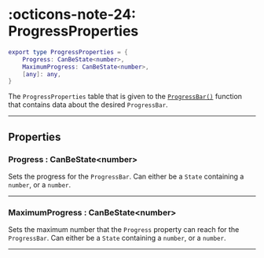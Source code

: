<h1 class="api-header" markdown>
    <span class="api-icon" markdown>:octicons-note-24:</span>
    <span class="api-title">ProgressProperties</span>
</h1>

```lua
export type ProgressProperties = {
	Progress: CanBeState<number>,
	MaximumProgress: CanBeState<number>,
	[any]: any,
}
```

The `ProgressProperties` table that is given to the [`ProgressBar()`](../members/ProgressBar.md) function that contains data about the desired `ProgressBar`.

----

## Properties

<h3 markdown>
	Progress
	<span class="api-property-type">
		: CanBeState&lt;number&gt;
	</span>
</h3>

Sets the progress for the `ProgressBar`. Can either be a `State` containing a `number`, or a `number`.

----

<h3 markdown>
	MaximumProgress
	<span class="api-property-type">
		: CanBeState&lt;number&gt;
	</span>
</h3>

Sets the maximum number that the `Progress` property can reach for the `ProgressBar`. Can either be a `State` containing a `number`, or a `number`.

----